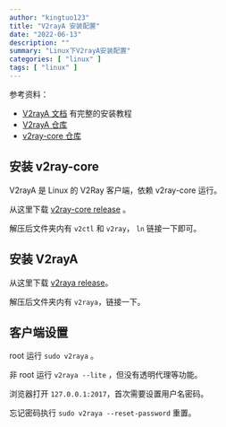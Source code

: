 ```yaml
---
author: "kingtuo123"
title: "V2rayA 安装配置"
date: "2022-06-13"
description: ""
summary: "Linux下V2rayA安装配置"
categories: [ "linux" ]
tags: [ "linux" ]
---
```


参考资料：

- [V2rayA 文档](https://v2raya.org/) 有完整的安装教程
- [V2rayA 仓库](https://github.com/v2rayA/v2rayA)
- [v2ray-core 仓库](https://github.com/v2fly/v2ray-core)



## 安装 v2ray-core

V2rayA 是 Linux 的 V2Ray 客户端，依赖 v2ray-core 运行。

从这里下载 [v2ray-core release](https://github.com/v2fly/v2ray-core/releases) 。

解压后文件夹内有 `v2ctl` 和 `v2ray`， `ln` 链接一下即可。

## 安装 V2rayA

从这里下载 [v2raya release](https://github.com/v2rayA/v2rayA/releases)。

解压后文件夹内有 `v2raya`，链接一下。

## 客户端设置

root 运行 `sudo v2raya` 。

非 root 运行 `v2raya --lite` ，但没有透明代理等功能。

浏览器打开 `127.0.0.1:2017`，首次需要设置用户名密码。

忘记密码执行 `sudo v2raya --reset-password` 重置。